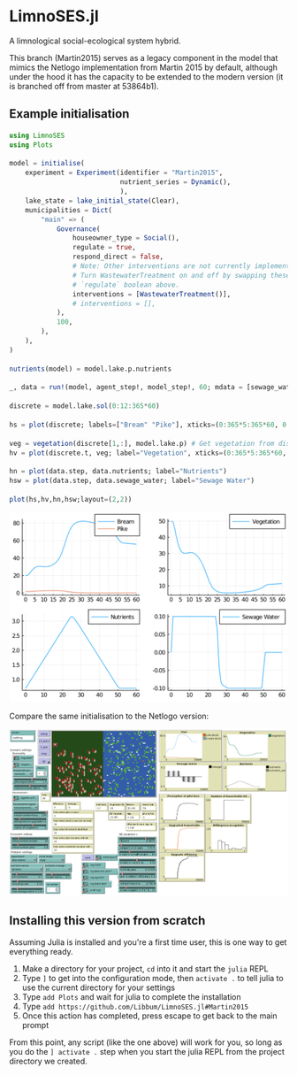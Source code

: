 # LimnoSES.jl
A limnological social-ecological system hybrid.

This branch (Martin2015) serves as a legacy component in the model that mimics the Netlogo implementation from Martin 2015 by default, although under the hood it has the capacity to be extended to the modern version (it is branched off from master at 53864b1).

## Example initialisation

```julia
using LimnoSES
using Plots

model = initialise(
    experiment = Experiment(identifier = "Martin2015",
                            nutrient_series = Dynamic(),
                            ),
    lake_state = lake_initial_state(Clear),
    municipalities = Dict(
        "main" => (
            Governance(
                houseowner_type = Social(),
                regulate = true,
                respond_direct = false,
                # Note: Other interventions are not currently implemented for the Scheffer model.
                # Turn WastewaterTreatment on and off by swapping these lines, or through the
                # `regulate` boolean above.
                interventions = [WastewaterTreatment()],
                # interventions = [], 
            ),
            100,
        ),
    ),
)

nutrients(model) = model.lake.p.nutrients

_, data = run!(model, agent_step!, model_step!, 60; mdata = [sewage_water, nutrients])

discrete = model.lake.sol(0:12:365*60)

hs = plot(discrete; labels=["Bream" "Pike"], xticks=(0:365*5:365*60, 0:5:60))

veg = vegetation(discrete[1,:], model.lake.p) # Get vegetation from discretised bream population
hv = plot(discrete.t, veg; label="Vegetation", xticks=(0:365*5:365*60, 0:5:60))

hn = plot(data.step, data.nutrients; label="Nutrients")
hsw = plot(data.step, data.sewage_water; label="Sewage Water")

plot(hs,hv,hn,hsw;layout=(2,2))
```

![Result from LimnoSES.jl](interface/julia.png)

Compare the same initialisation to the Netlogo version:

![Result from LimnoSES (netlogo)](interface/netlogo.png)

## Installing this version from scratch

Assuming Julia is installed and you're a first time user, this is one way to get everything ready.

1. Make a directory for your project, `cd` into it and start the `julia` REPL
2. Type `]` to get into the configuration mode, then `activate .` to tell julia to use the current directory for your settings
3. Type `add Plots` and wait for julia to complete the installation
4. Type `add https://github.com/Libbum/LimnoSES.jl#Martin2015`
5. Once this action has completed, press escape to get back to the main prompt

From this point, any script (like the one above) will work for you, so long as you do the `] activate .` step when you start the julia REPL from the project directory we created.
